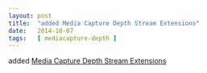 ```yaml
---
layout: post
title:  "added Media Capture Depth Stream Extensions"
date:   2014-10-07
tags:   [ mediacapture-depth ]
---
```


added [Media Capture Depth Stream Extensions](/spec/mediacapture-depth)

